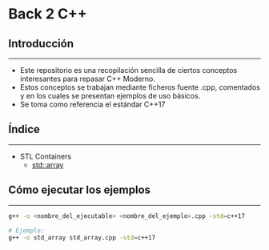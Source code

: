 # Back 2 C++

## Introducción
---
- Este repositorio es una recopilación sencilla de ciertos conceptos interesantes para repasar C++ Moderno. 
- Estos conceptos se trabajan mediante ficheros fuente .cpp, comentados y en los cuales se presentan ejemplos de uso básicos.
- Se toma como referencia el estándar C++17

## Índice
---
- STL Containers
  - [std::array](stl_containers/std_array.cpp)


## Cómo ejecutar los ejemplos
---
```bash
g++ -o <nombre_del_ejecutable> <nombre_del_ejemplo>.cpp -std=c++17

# Ejemplo:
g++ -o std_array std_array.cpp -std=c++17
```